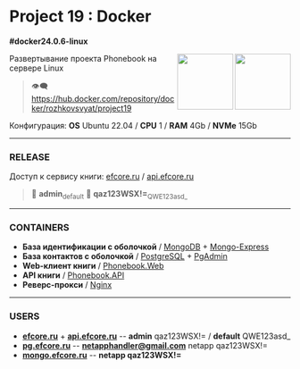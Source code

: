 # Project 19 : Docker
**#docker24.0.6-linux**

<img align="right" width="100" height="100" src="https://github.com/rozhkovsvyat/Project19.Docker/assets/71471748/473223be-eaa6-48c0-bb8c-10485c608d80">
<img align="right" width="100" height="100" src="https://github.com/rozhkovsvyat/Project19.Docker/assets/71471748/184cf010-61c6-4488-baef-7f79979b2a59">

Развертывание проекта Phonebook на сервере Linux

> :eye_speech_bubble: https://hub.docker.com/repository/docker/rozhkovsvyat/project19

Конфигурация: **OS** Ubuntu 22.04 / **CPU** 1 / **RAM** 4Gb / **NVMe** 15Gb

---

### RELEASE

Доступ к сервису книги: [efcore.ru](https://efcore.ru) / [api.efcore.ru](https://api.efcore.ru/contacts) 

> :busts_in_silhouette: **admin**<sub>default</sub> :key: **qaz123WSX!=**<sub>QWE123asd_</sub>

---

### CONTAINERS

* **База идентификации с оболочкой** / [MongoDB](https://hub.docker.com/_/mongo) + [Mongo-Express](https://hub.docker.com/_/mongo-express)
* **База контактов с оболочкой** / [PostgreSQL](https://hub.docker.com/_/postgres) + [PgAdmin](https://hub.docker.com/r/dpage/pgadmin4)
* **Web-клиент книги** / [Phonebook.Web](rozhkovsvyat/project19:web)
* **API книги** / [Phonebook.API](rozhkovsvyat/project19:api)
* **Реверс-прокси** / [Nginx](https://hub.docker.com/_/nginx)

---

### USERS

* **[efcore.ru](https://efcore.ru)** + **[api.efcore.ru](https://api.efcore.ru/contacts)** -- **admin** qaz123WSX!= / **default** QWE123asd_
* **[pg.efcore.ru](https://pg.efcore.ru)** -- **netapphandler@gmail.com** netapp qaz123WSX!=
* **[mongo.efcore.ru](https://mongo.efcore.ru)** -- **netapp qaz123WSX!=**

